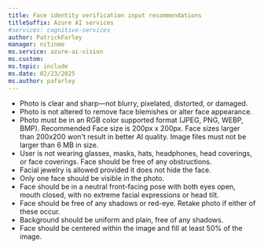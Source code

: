 ```yaml
---
title: Face identity verification input recommendations
titleSuffix: Azure AI services
#services: cognitive-services
author: PatrickFarley
manager: nitinme
ms.service: azure-ai-vision
ms.custom:
ms.topic: include
ms.date: 02/23/2025
ms.author: pafarley
---
```


- Photo is clear and sharp—not blurry, pixelated, distorted, or damaged.
- Photo is not altered to remove face blemishes or alter face appearance.
- Photo must be in an RGB color supported format (JPEG, PNG, WEBP, BMP). Recommended Face size is 200px x 200px. Face sizes larger than 200x200 won't result in better AI quality. Image files must not be larger than 6 MB in size.
- User is not wearing glasses, masks, hats, headphones, head coverings, or face coverings. Face should be free of any obstructions.
- Facial jewelry is allowed provided it does not hide the face.
- Only one face should be visible in the photo.
- Face should be in a neutral front-facing pose with both eyes open, mouth closed, with no extreme facial expressions or head tilt.
- Face should be free of any shadows or red-eye. Retake photo if either of these occur.
- Background should be uniform and plain, free of any shadows.
- Face should be centered within the image and fill at least 50% of the image.